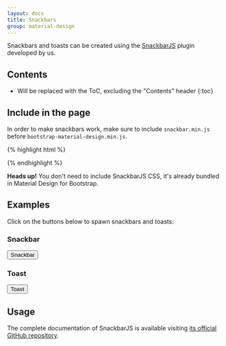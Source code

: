 ```yaml
---
layout: docs
title: Snackbars
group: material-design
---
```


Snackbars and toasts can be created using the [SnackbarJS](https://github.com/FezVrasta/snackbarjs) plugin developed by us.

## Contents

* Will be replaced with the ToC, excluding the "Contents" header
{:toc}

## Include in the page

In order to make snackbars work, make sure to include `snackbar.min.js` before `bootstrap-material-design.min.js`.

{% highlight html %}
<script src="{{ site.cdn.jquery }}" integrity="{{ site.cdn.jquery_hash }}" crossorigin="anonymous"></script>
<script src="{{ site.cdn.popper }}" integrity="{{ site.cdn.popper_hash }}" crossorigin="anonymous"></script>

<!-- SnackbarJS plugin -->
<script src="{{ site.cdn.snackbar }}"></script>

<script src="{{ site.cdn.js }}" integrity="{{ site.cdn.js_hash }}" crossorigin="anonymous"></script>
<script>
  $('body').bootstrapMaterialDesign();
</script>
{% endhighlight %}


**Heads up!** You don't need to include SnackbarJS CSS, it's already bundled in Material Design for Bootstrap.


## Examples

Click on the buttons below to spawn snackbars and toasts:

### Snackbar


<button type="button" class="btn btn-secondary" data-toggle="snackbar" data-content="Free fried chicken here! <a href='https://example.org' class='btn btn-info'>Check it out</a>" data-html-allowed="true" data-timeout="0">
  Snackbar
</button>


### Toast


<button type="button" class="btn btn-secondary" data-toggle="snackbar" data-style="toast" data-content="Fried chicken out of stock.">
  Toast
</button>


## Usage

The complete documentation of SnackbarJS is available visiting [its official GitHub repository](https://github.com/FezVrasta/snackbarjs).
